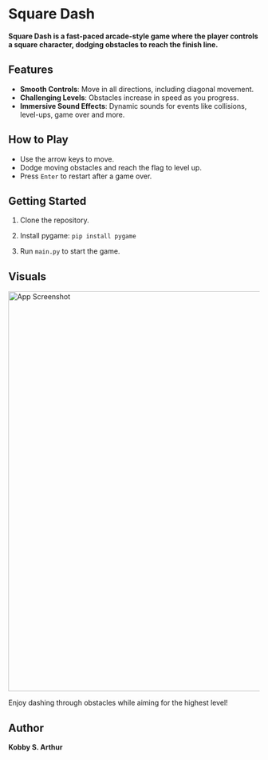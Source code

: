 # Square Dash

**Square Dash is a fast-paced arcade-style game where the player controls a square character, dodging obstacles to reach the finish line.**

## Features

- **Smooth Controls**: Move in all directions, including diagonal movement.
- **Challenging Levels**: Obstacles increase in speed as you progress.
- **Immersive Sound Effects**: Dynamic sounds for events like collisions, level-ups, game over and more.

## How to Play

- Use the arrow keys to move.
- Dodge moving obstacles and reach the flag to level up.
- Press `Enter` to restart after a game over.

## Getting Started

1. Clone the repository.

2. Install pygame: `pip install pygame`

3. Run `main.py` to start the game.

## Visuals
<img src="game_images/1.gif" alt="App Screenshot" width="800">



Enjoy dashing through obstacles while aiming for the highest level!

## Author
**Kobby S. Arthur**
